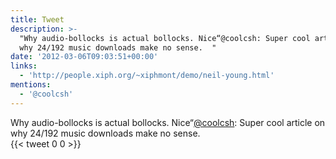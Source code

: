 ```yaml
---
title: Tweet
description: >-
  "Why audio-bollocks is actual bollocks. Nice“@coolcsh: Super cool article on
  why 24/192 music downloads make no sense.  "
date: '2012-03-06T09:03:51+00:00'
links:
  - 'http://people.xiph.org/~xiphmont/demo/neil-young.html'
mentions:
  - '@coolcsh'
---
```

Why audio-bollocks is actual bollocks. Nice“[@coolcsh](https://twitter.com/@coolcsh): Super cool article on why 24/192 music downloads make no sense.  
      {{< tweet 0 0 >}}
    

